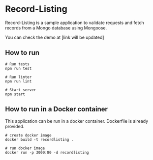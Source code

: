 # Record-Listing
Record-Listing is a sample application to validate requests and fetch records from a Mongo database using Mongoose.

You can check the demo at [link will be updated]


## How to run
```
# Run tests
npm run test

# Run linter
npm run lint

# Start server
npm start

```

## How to run in a Docker container
This application can be run in a docker container. Dockerfile is already provided.

```
# create docker image
docker build -t recordlisting .

# run docker image
docker run -p 3000:80 -d recordlisting

```
